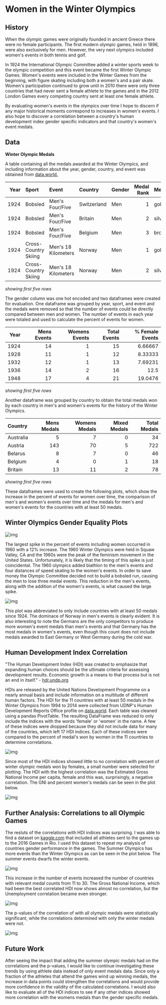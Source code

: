 # Women in the Winter Olympics
## History
When the olympic games were originally founded in ancient Greece there were no female participants. The first modern olympic games, held in 1896, were also exclusively for men. However, the very next olympics included women's events in both tennis and golf. 

In 1924 the International Olympic Committee added a winter sports week to the olympic competition and this event became the first Winter Olympic Games. Women's events were included in the Winter Games from the beginning, with figure skating including both a women's and a pair skate. Women's participation continued to grow until in 2010 there were only three countries that had never sent a female athlete to the games and in the 2012 London Games every competing country sent at least one female athlete.

By evaluating women's events in the olympics over time I hope to discern if any major historical moments correspond to increases in women's events. I also hope to discover a correlation between a country's human development index gender specific indicators and that country's women's event medals.

## Data
**Winter Olympic Medals**

A table containing all the medals awarded at the Winter Olympics, and including information about the year, gender, country, and event was obtained from [data.world.](https://data.world/makeovermonday/2018w7-the-winter-olympics) 

|   Year | Sport                | Event               | Country     | Gender   |   Medal Rank | Medal   | Name of Athlete or Team   |   Age of Athlete |
|-------:|:---------------------|:--------------------|:------------|:---------|-------------:|:--------|:--------------------------|-----------------:|
|   1924 | Bobsled              | Men's Four/Five     | Switzerland | Men      |            1 | gold    | Switzerland-1             |              nan |
|   1924 | Bobsled              | Men's Four/Five     | Britain     | Men      |            2 | silver  | Britain-1                 |              nan |
|   1924 | Bobsled              | Men's Four/Five     | Belgium     | Men      |            3 | bronze  | Belgium-1                 |              nan |
|   1924 | Cross-Country Skiing | Men's 18 Kilometers | Norway      | Men      |            1 | gold    | Thorleif Haug             |               29 |
|   1924 | Cross-Country Skiing | Men's 18 Kilometers | Norway      | Men      |            2 | silver  | Johan GrÃ¸ttumsbraaten    |               24 |

_showing first five rows_

The gender column was one hot encoded and two dataframes were created for evaluation. One dataframe was grouped by year, sport, and event and the medals were removed so that the number of events could be directly compared between men and women. The number of events in each year were totaled and used to calculate the percent of events for women.

|   Year |   Mens Events |   Womens Events |   Total Events |   % Female Events |
|-------:|--------------:|----------------:|---------------:|------------------:|
|   1924 |            14 |               1 |             15 |           6.66667 |
|   1928 |            11 |               1 |             12 |           8.33333 |
|   1932 |            12 |               1 |             13 |           7.69231 |
|   1936 |            14 |               2 |             16 |          12.5     |
|   1948 |            17 |               4 |             21 |          19.0476  |

_showing first five rows_

Another dataframe was grouped by country to obtain the total medals won by each country in men's and women's events for the history of the Winter Olympics. 

| Country   |   Mens Medals |   Womens Medals |   Mixed Medals |   Total Medals |
|:----------|--------------:|----------------:|---------------:|---------------:|
| Australia |             5 |               7 |              0 |             34 |
| Austria   |           143 |              70 |              5 |            722 |
| Belarus   |             8 |               7 |              0 |             46 |
| Belgium   |             4 |               0 |              1 |             18 |
| Britain   |            13 |              11 |              2 |             78 |

_showing first five rows_

These dataframes were used to create the following plots, which show the increase in the percent of events for women over time, the comparison of men's and women's events over time and the medals for men's and women's events for the countries with at least 50 medals.

## Winter Olympics Gender Equality Plots
![img](images/winter/no-mix-count-year-plot.png)

The largest spike in the percent of events including women occurred in 1960 with a 12% increase. The 1960 Winter Olympics were held in Squaw Valley, CA and the 1960s were the peak of the feminism movement in the United States. Unfortunately, it is likely that the timing of this spike is just coincidental. The 1960 olympics added biathlon to the men's events and four distances of speed skating to the women's events. In order to save money the Olympic Committee decided not to build a bobsled run, causing the men to lose three medal events. This reduction in the men's events, along with the addition of the women's events, is what caused the large spike. 

![img](images/winter/no-mix-country-plot-1993.png)

This plot was abbreviated to only include countries with at least 50 medals since 1924. The dominace of Norway in men's events is clearly evident. It is also interesting to note the Germans are the only competitors to produce more women's event medals than men's events and that Germany has the most medals in women's events, even though this count does not include medals awarded to East Germany or West Germany during the cold war. 

## Human Development Index Correlation

"The Human Development Index (HDI) was created to emphasize that expanding human choices should be the ultimate criteria for assessing development results. Economic growth is a means to that process but is not an end in itself." - [hdr.undp.org](http://hdr.undp.org/en/content/human-development-index-hdi)

HDIs are released by the United Nations Development Programme on a nearly annual basis and include information on a multitude of different human factors. The HDI for the 11 countries with at least 50 medals in the Winter Olympics from 1994 to 2014 were collected from UDNP's Human Development Reports Office profile on [data.world](https://data.world/hdro). Each table was cleaned using a pandas PivotTable. The resulting DataFrame was reduced to only include the indices with the words 'female' or 'women' in the name. A few of these indices were dropped because they did not include data for many of the countries, which left 17 HDI indices. Each of these indices were compared to the percent of medal's won by women in the 11 countries to determine correlations. 


![img](images/winter/HDI_correlations.png)

Since most of the HDI indices showed little to no correlation with percent of winter olympic medals won by females, a small number were selected for plotting. The HDI with the highest correlation was the Estimated Gross National Income per capita, female and this was, surprisingly, a negative correlation. The GNI and percent women's medals can be seen in the plot below. 

![img](images/winter/GNI-scatter.png)

## Further Analysis: Correlations to all Olympic Games
The resluts of the correlations with HDI indices was surprising. I was able to find a dataset on [kaggle.com](https://www.kaggle.com/heesoo37/120-years-of-olympic-history-athletes-and-results) that included all athletes sent to the games up to the 2016 Games in Rio. I used this dataset to repeat my analysis of countries gender performance in the games. The Summer Olympics has more events than the Winter Olympics as can be seen in the plot below. The summer events dwarfs the winter events.

![img](images/all/summer-and-winter-events-overlay.png)

This increase in the number of events increased the number of countries with relevant medal counts from 11 to 30. The Gross National Income, which had been the best correlated HDI now shows almost no correlation, but the Unemployment correlation became even stronger. 

![img](images/all/HDI_correlations.png)

The p-values of the correlation of  with all olympic medals were statistically significant, while the correlations determined with only the winter medals were not. 

![img](images/all/Unemp-scatter.png)

## Future Work
After seeing the impact that adding the summer olympic medals had on the correlations and the p-values, I would like to continue investigating these trends by using athlete data instead of only event medals data. Since only a fraction of the athletes that attend the games wind up winning medals, the increase in data points could strengthen the correlations and would provide more confidence in the validity of the calculated correlations. I would also like to evaluate all of the HDI indices to see if any other indices showed more correlation with the womens medals than the gender specific medals. 
